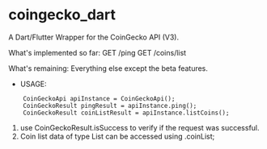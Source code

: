 # coingecko_dart

A Dart/Flutter Wrapper for the CoinGecko API (V3).

What's implemented so far:
GET /ping
GET /coins/list

What's remaining:
Everything else except the beta features.

* USAGE:
```
    CoinGeckoApi apiInstance = CoinGeckoApi();
    CoinGeckoResult pingResult = apiInstance.ping();
    CoinGeckoResult coinListResult = apiInstance.listCoins();
```

1. use CoinGeckoResult.isSuccess to verify if the request was successful.
2. Coin list data of type List<Coin> can be accessed using <coinListResult>.coinList;